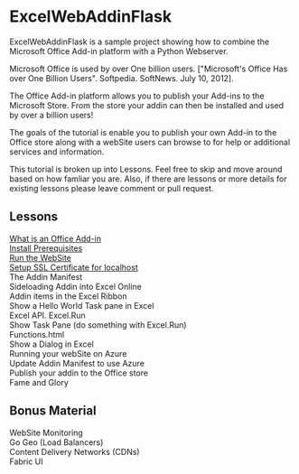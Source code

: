 
# ExcelWebAddinFlask  

ExcelWebAddinFlask is a sample project showing how to combine the Microsoft Office Add-in platform with a Python Webserver.

Microsoft Office is used by over One billion users. ["Microsoft's Office Has over One Billion Users". Softpedia. SoftNews. July 10, 2012].

The Office Add-in platform allows you to publish your Add-ins to the Microsoft Store. From the store your addin can then be installed and used by over a billion users!

The goals of the tutorial is enable you to publish your own Add-in to the Office store along with a webSite users can browse to for help or additional services and information.

This tutorial is broken up into Lessons. Feel free to skip and move around based on how famliar you are. Also, if there are lessons or more details for existing lessons please leave comment or pull request.


## Lessons

[What is an Office Add-in](lessons/whatisanofficeaddin.md)  
[Install Prerequisites](lessons/installprerequisites.md)    
[Run the WebSite](lessons/runthewebsite.md)  
[Setup SSL Certificate for localhost](lessons/setupsslcertificateforlocalhost.md)  
The Addin Manifest  
Sideloading Addin into Excel Online  
Addin items in the Excel Ribbon  
Show a Hello World Task pane in Excel  
Excel API. Excel.Run  
Show Task Pane (do something with Excel.Run)  
Functions.html  
Show a Dialog in Excel  
Running your webSite on Azure  
Update Addin Manifest to use Azure  
Publish your addin to the Office store  
Fame and Glory  

## Bonus Material 
WebSite Monitoring  
Go Geo (Load Balancers)  
Content Delivery Networks (CDNs)  
Fabric UI  
